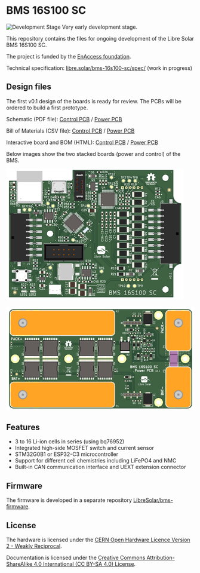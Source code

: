# BMS 16S100 SC

![Development Stage](https://img.shields.io/badge/development%20stage-alpha-red.svg) Very early development stage.

This repository contains the files for ongoing development of the Libre Solar BMS 16S100 SC.

The project is funded by the [EnAccess foundation](https://enaccess.org).

Technical specification: [libre.solar/bms-16s100-sc/spec/](https://libre.solar/bms-16s100-sc/spec/) (work in progress)

## Design files

The first v0.1 design of the boards is ready for review. The PCBs will be ordered to build a first prototype.

Schematic (PDF file): [Control PCB](build/bms-control-16s.pdf) / [Power PCB](build/bms-power-100a.pdf)

Bill of Materials (CSV file): [Control PCB](build/bms-control-16s_bom.csv) / [Power PCB](build/bms-power-100a_bom.csv)

Interactive board and BOM (HTML): [Control PCB](https://libre.solar/bms-16s100-sc/bms-control-16s_ibom.html) / [Power PCB](https://libre.solar/bms-16s100-sc/bms-power-100a_ibom.html)

Below images show the two stacked boards (power and control) of the BMS.

![BMS 16S100 SC (control part)](build/bms-control-16s.png)

![BMS 16S100 SC (power part)](build/bms-power-100a.png)

## Features

- 3 to 16 Li-ion cells in series (using bq76952)
- Integrated high-side MOSFET switch and current sensor
- STM32G0B1 or ESP32-C3 microcontroller
- Support for different cell chemistries including LiFePO4 and NMC
- Built-in CAN communication interface and UEXT extension connector

## Firmware

The firmware is developed in a separate repository [LibreSolar/bms-firmware](https://github.com/LibreSolar/bms-firmware).

## License

The hardware is licensed under the [CERN Open Hardware Licence Version 2 - Weakly Reciprocal](LICENCE).

Documentation is licensed under the [Creative Commons Attribution-ShareAlike 4.0 International (CC BY-SA 4.0) License](https://creativecommons.org/licenses/by-sa/4.0/).
